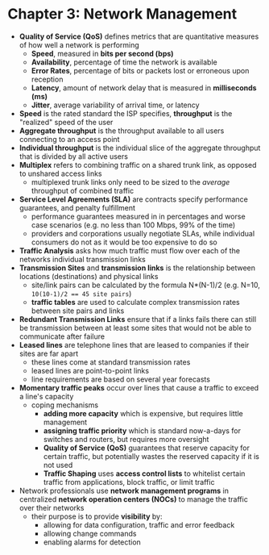 # Chapter 3: Network Management

- **Quality of Service (QoS)** defines metrics that are quantitative measures of how well a network is performing
  - **Speed**, measured in **bits per second (bps)**
  - **Availability**, percentage of time the network is available
  - **Error Rates**, percentage of bits or packets lost or erroneous upon reception
  - **Latency**, amount of network delay that is measured in **milliseconds (ms)**
  - **Jitter**, average variability of arrival time, or latency
- **Speed** is the rated standard the ISP specifies, **throughput** is the "realized" speed of the user
- **Aggregate throughput** is the throughput available to all users connecting to an access point
- **Individual throughput** is the individual slice of the aggregate throughput that is divided by all active users
- **Multiplex** refers to combining traffic on a shared trunk link, as opposed to unshared access links
  - multiplexed trunk links only need to be sized to the _average_ throughput of combined traffic
- **Service Level Agreements (SLA)** are contracts specify performance guarantees, and penalty fulfillment
  - performance guarantees measured in in percentages and worse case scenarios (e.g. no less than 100 Mbps, 99% of the time)
  - providers and corporations usually negotiate SLAs, while individual consumers do not as it would be too expensive to do so
- **Traffic Analysis** asks how much traffic must flow over each of the networks individual transmission links
- **Transmission Sites** and **transmission links** is the relationship between locations (destinations) and physical links
  - site/link pairs can be calculated by the formula N\*(N-1)/2 (e.g. N=10, `10(10-1)/2 == 45 site pairs`)
  - **traffic tables** are used to calculate complex transmission rates between site pairs and links
- **Redundant Transmission Links** ensure that if a links fails there can still be transmission between at least some sites that would not be able to communicate after failure
- **Leased lines** are telephone lines that are leased to companies if their sites are far apart
  - these lines come at standard transmission rates
  - leased lines are point-to-point links
  - line requirements are based on several year forecasts
- **Momentary traffic peaks** occur over lines that cause a traffic to exceed a line's capacity
  - coping mechanisms
    - **adding more capacity** which is expensive, but requires little management
    - **assigning traffic priority** which is standard now-a-days for switches and routers, but requires more oversight
    - **Quality of Service (QoS)** guarantees that reserve capacity for certain traffic, but potentially wastes the reserved capacity if it is not used
    - **Traffic Shaping** uses **access control lists** to whitelist certain traffic from applications, block traffic, or limit traffic
- Network professionals use **network management programs** in centralized **network operation centers (NOCs)** to manage the traffic over their networks
  - their purpose is to provide **visibility** by:
    - allowing for data configuration, traffic and error feedback
    - allowing change commands
    - enabling alarms for detection

